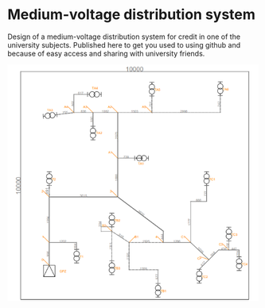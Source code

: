 # Medium-voltage distribution system
Design of a medium-voltage distribution system for credit in one of the university subjects. Published here to get you used to using github and because of easy access and sharing with university friends.

![Image](https://github.com/JackobPunch/MediumVoltageDistributionSystem/blob/main/rysunek.png)

